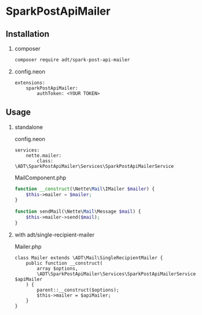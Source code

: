# SparkPostApiMailer

## Installation

1. composer

	```bash
	composer require adt/spark-post-api-mailer
	```

2. config.neon

	```neon
	extensions:
	    sparkPostApiMailer:
	        authToken: <YOUR TOKEN>
	```

## Usage

1. standalone

	config.neon
	```neon
	services:
	    nette.mailer:
	        class: \ADT\SparkPostApiMailer\Services\SparkPostApiMailerService
	```
	
	MailComponent.php
	```php
	function __construct(\Nette\Mail\IMailer $mailer) {
	    $this->mailer = $mailer;
	}
	 
	function sendMail(\Nette\Mail\Message $mail) {
	    $this->mailer->send($mail);
	}
	```

2. with adt/single-recipient-mailer

	Mailer.php
	```
	class Mailer extends \ADT\Mail\SingleRecipientMailer {
	    public function __construct(
	        array $options,
	        \ADT\SparkPostApiMailer\Services\SparkPostApiMailerService $apiMailer
	    ) {
	        parent::__construct($options);
	        $this->mailer = $apiMailer;
	    }
	}

